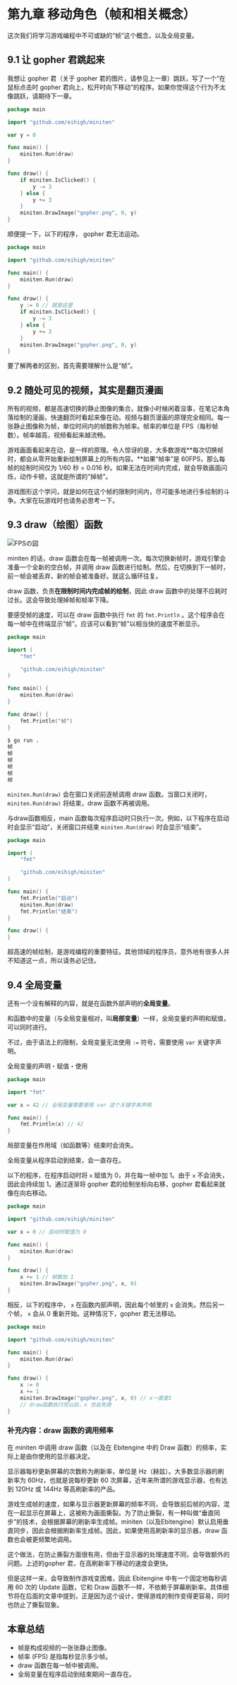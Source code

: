 # 第九章 移动角色（帧和相关概念）


这次我们将学习游戏编程中不可或缺的“帧”这个概念，以及全局变量。

## 9.1 让 gopher 君跳起来

我想让 gopher 君（关于 gopher 君的图片，请参见上一章）跳跃，写了一个“在鼠标点击时 gopher 君向上，松开时向下移动”的程序。如果你觉得这个行为不太像跳跃，请期待下一章。

```go
package main

import "github.com/eihigh/miniten"

var y = 0

func main() {
	miniten.Run(draw)
}

func draw() {
	if miniten.IsClicked() {
		y -= 3
	} else {
		y += 3
	}
	miniten.DrawImage("gopher.png", 0, y)
}
```

顺便提一下，以下的程序， gopher 君无法运动。

```go
package main

import "github.com/eihigh/miniten"

func main() {
	miniten.Run(draw)
}

func draw() {
	y := 0 // 就是这里
	if miniten.IsClicked() {
		y -= 3
	} else {
		y += 3
	}
	miniten.DrawImage("gopher.png", 0, y)
}
```


要了解两者的区别，首先需要理解什么是“帧”。

## 9.2 随处可见的视频，其实是翻页漫画

所有的视频，都是高速切换的静止图像的集合。就像小时候闲着没事，在笔记本角落绘制的漫画，快速翻页时看起来像在动。视频与翻页漫画的原理完全相同。每一张静止图像称为帧，单位时间内的帧数称为帧率。帧率的单位是 FPS（每秒帧数）。帧率越高，视频看起来越流畅。

游戏画面看起来在动，是一样的原理。令人惊讶的是，大多数游戏**每次切换帧时，都会从零开始重新绘制屏幕上的所有内容。**如果“帧率”是 60FPS，那么每帧的绘制时间仅为 1/60 秒 = 0.016  秒。如果无法在时间内完成，就会导致画面闪烁，动作卡顿，这就是所谓的“掉帧”。

游戏图形这个学问，就是如何在这个帧的限制时间内，尽可能多地进行多绘制的斗争。大家在玩游戏时也请务必思考一下。

##  9.3 draw（绘图）函数

![FPSの図](05_import.assets/fps_image.png)


miniten 的话，draw 函数会在每一帧被调用一次。每次切换新帧时，游戏引擎会准备一个全新的空白帧，并调用 draw 函数进行绘制。然后，在切换到下一帧时，前一帧会被丢弃，新的帧会被准备好。就这么循环往复。

draw 函数，负责**在限制时间内完成帧的绘制**，因此 draw 函数中的处理不应耗时过长。这会导致处理掉帧和帧率下降。

要感受帧的速度，可以在 draw 函数中执行 `fmt` 的 `fmt.Println` 。这个程序会在每一帧中在终端显示“帧”。应该可以看到“帧”以相当快的速度不断显示。

```go
package main

import (
	"fmt"

	"github.com/eihigh/miniten"
)

func main() {
	miniten.Run(draw)
}

func draw() {
	fmt.Println("帧")
}
```

 ```bash
 $ go run .
 帧
 帧
 帧
 帧
 帧
 帧
 ```

`miniten.Run(draw)` 会在窗口关闭前逐帧调用 draw 函数。当窗口关闭时， `miniten.Run(draw)` 将结束，draw 函数不再被调用。


与draw函数相反，main 函数每次程序启动时只执行一次。例如，以下程序在启动时会显示“启动”，关闭窗口并结束 `miniten.Run(draw)` 时会显示“结束”。

```go
package main

import (
	"fmt"

	"github.com/eihigh/miniten"
)

func main() {
	fmt.Println("启动")
	miniten.Run(draw)
	fmt.Println("结束")
}

func draw() {
}
```


超高速的帧绘制，是游戏编程的重要特征。其他领域的程序员，意外地有很多人并不知道这一点，所以请务必记住。

## 9.4 全局变量


还有一个没有解释的内容，就是在函数外部声明的**全局变量**。


和函数中的变量（与全局变量相对，叫**局部变量**）一样，全局变量的声明和赋值，可以同时进行。

不过，由于语法上的限制，全局变量无法使用 `:=` 符号，需要使用 `var` 关键字声明。

全局变量的声明・赋值・使用

```go
package main

import "fmt"

var x = 42 // 全局变量需要使用 var 这个关键字来声明

func main() {
	fmt.Println(x) // 42
}
```

局部变量在作用域（如函数等）结束时会消失。  

全局变量从程序启动到结束，会一直存在。  

以下的程序，在程序启动时将 `x` 赋值为 0，并在每一帧中加 1。由于 `x` 不会消失，因此会持续加 1。通过逐渐将 gopher 君的绘制坐标向右移，gopher 君看起来就像在向右移动。

```go
package main

import "github.com/eihigh/miniten"

var x = 0 // 启动时赋值为 0

func main() {
	miniten.Run(draw)
}

func draw() {
	x += 1 // 帧数加 1
	miniten.DrawImage("gopher.png", x, 0)
}
```

相反，以下的程序中， `x` 在函数内部声明，因此每个帧里的 `x` 会消失。然后另一个帧， `x` 会从 0 重新开始。这种情况下，gopher 君无法移动。

```go
package main

import "github.com/eihigh/miniten"

func main() {
	miniten.Run(draw)
}

func draw() {
	x := 0
	x += 1
	miniten.DrawImage("gopher.png", x, 0) // x一直是1
	// draw函数执行完以后，x 也会失效
}
```

### 补充内容：draw 函数的调用频率

在 miniten 中调用 draw 函数（以及在 Ebitengine 中的 Draw 函数）的频率，实际上是由你使用的显示器决定。

显示器每秒更新屏幕的次数称为刷新率，单位是 Hz（赫兹）。大多数显示器的刷新率为 60Hz，也就是说每秒更新 60 次屏幕，近年来所谓的游戏显示器，也有达到 120Hz 或 144Hz 等高刷新率的产品。


游戏生成帧的速度，如果与显示器更新屏幕的频率不同，会导致前后帧的内容，混在一起显示在屏幕上，这被称为画面撕裂。为了防止撕裂，有一种叫做“垂直同步”的技术，会根据屏幕的刷新率生成帧。miniten（以及Ebitengine）默认启用垂直同步，因此会根据刷新率生成帧。因此，如果使用高刷新率的显示器，draw 函数也会被更频繁地调用。

这个做法，在防止撕裂方面很有用，但由于显示器的处理速度不同，会导致额外的问题。上述的gopher 君，在高刷新率下移动的速度会更快。

但是这样一来，会导致制作游戏变困难，因此 Ebitengine 中有一个固定地每秒调用 60 次的 Update 函数，它和 Draw 函数不一样，不依赖于屏幕刷新率。具体细节将在后面的文章中提到，正是因为这个设计，使得游戏的制作变得更容易，同时也防止了撕裂现象。

## 本章总结

- 帧是构成视频的一张张静止图像。
- 帧率 (FPS) 是指每秒显示多少帧。
-  draw 函数在每一帧中被调用。
- 全局变量在程序启动到结束期间一直存在。
